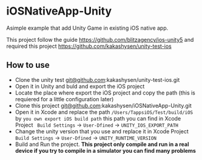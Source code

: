 # iOSNativeApp-Unity
Asimple example that add Unity Game in existing iOS native app. 

This project follow the guide https://github.com/blitzagency/ios-unity5 and required 
this project https://github.com/kakashysen/unity-test-ios

## How to use

- Clone the unity test git@github.com:kakashysen/unity-test-ios.git
- Open it in Unity and buld and export the iOS project
- Locate the place where export the iOS project and copy the path (this is requiered for a little configuration later)
- Clone this project git@github.com:kakashysen/iOSNativeApp-Unity.git
- Open it in Xcode and replace the path `/Users/TappsiOS/Test/build/iOS` by `you own export iOS build path` 
this path you can find in Xcode Project ` Build Settings` -> `User-Dfined` -> `UNITY_IOS_EXPORT_PATH`
- Change the unity version that you use and replace it in Xcode Project ` Build Settings` -> `User-Dfined` -> `UNITY_RUNTIME_VERSION`
- Build and Run the project. __This project only compile and run in a real device if you try to compile in a simulator you can find many problems__


